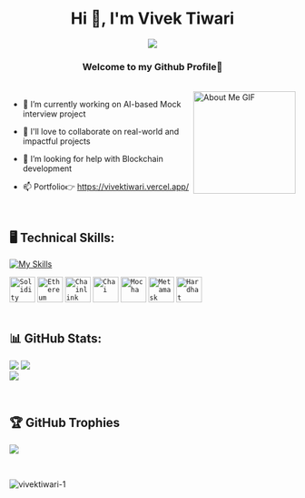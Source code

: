 <h1 align="center">Hi 🙋, I'm Vivek Tiwari</h1>
<p align="center"><img src="https://readme-typing-svg.herokuapp.com?color=01DFE3&width=380&height=28&lines=Full-stack+Web+developer;Web3+Developer;Problem+Solver..;Web3+Enthusiast..;Nice+To+Meet+You+:)&center=true" margin="40"></a></p>
<h3 align="center">Welcome to my Github Profile💁 </h3>

<br/>

<img align="right" src="https://github.com/7oSkaaa/7oSkaaa/blob/main/Images/about_me.gif?raw=true" alt="About Me GIF" width="180px">

- 🔭 I’m currently working on AI-based Mock interview project
  
- 👯 I'll love to collaborate on real-world and impactful projects
  
- 🤔 I’m looking for help with Blockchain development

- 📫 Portfolio👉 https://vivektiwari.vercel.app/
  
 <br/>
  
## 🖥️ Technical Skills: 
[![My Skills](https://skillicons.dev/icons?i=java,js,ts,react,nextjs,redux,tailwindcss,html,css,bootstrap,nodejs,express,prisma,mongodb,appwrite,solidity,remix,ipfs,git,github,linux,ubuntu,vscode,idea)](https://skillicons.dev)
<div >
	<code><img width="45" src="https://raw.githubusercontent.com/marwin1991/profile-technology-icons/refs/heads/main/icons/solidity.png" alt="Solidity" title="Solidity"/></code>
	<code><img width="45" src="https://raw.githubusercontent.com/marwin1991/profile-technology-icons/refs/heads/main/icons/ethereum.png" alt="Ethereum" title="Ethereum"/></code>
	<code><img width="45" src="https://raw.githubusercontent.com/marwin1991/profile-technology-icons/refs/heads/main/icons/chainlink.png" alt="Chainlink" title="Chainlink"/></code>
	<code><img width="45" src="https://raw.githubusercontent.com/marwin1991/profile-technology-icons/refs/heads/main/icons/chai.png" alt="Chai" title="Chai"/></code>
	<code><img width="45" src="https://raw.githubusercontent.com/marwin1991/profile-technology-icons/refs/heads/main/icons/mocha.png" alt="Mocha" title="Mocha"/></code>
	<code><img width="45" src="https://raw.githubusercontent.com/marwin1991/profile-technology-icons/refs/heads/main/icons/metamask.png" alt="Metamask" title="Metamask"/></code>
	<code><img width="45" src="https://raw.githubusercontent.com/marwin1991/profile-technology-icons/refs/heads/main/icons/hardhat.png" alt="Hardhat" title="Hardhat"/></code>
</div>
<br/>

## 📊 GitHub Stats:
![](https://github-readme-stats.vercel.app/api/top-langs/?username=VivekTiwari-1&theme=radical&border=false&include_all_commits=true&count_private=true&layout=compact)
![](https://github-readme-stats.vercel.app/api?username=VivekTiwari-1&theme=radical&_border=false&include_all_commits=true&count_private=true)<br/>
![](https://github-readme-streak-stats.herokuapp.com/?user=VivekTiwari-1&theme=radical&hide_border=false)

<br/>

## 🏆 GitHub Trophies
![](https://github-profile-trophy.vercel.app/?username=VivekTiwari-1&theme=radical&no-frame=false&no-bg=true&margin-w=4)

<br/>

<p align="left"> <img src="https://komarev.com/ghpvc/?username=vivektiwari-1&label=Profile%20views&color=0e75b6&style=flat" alt="vivektiwari-1" /> </p>
